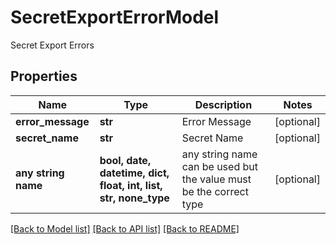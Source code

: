 # SecretExportErrorModel

Secret Export Errors

## Properties
Name | Type | Description | Notes
------------ | ------------- | ------------- | -------------
**error_message** | **str** | Error Message | [optional] 
**secret_name** | **str** | Secret Name | [optional] 
**any string name** | **bool, date, datetime, dict, float, int, list, str, none_type** | any string name can be used but the value must be the correct type | [optional]

[[Back to Model list]](../README.md#documentation-for-models) [[Back to API list]](../README.md#documentation-for-api-endpoints) [[Back to README]](../README.md)


